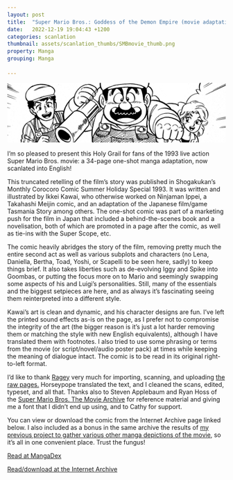 ```yaml
---
layout: post
title:  "Super Mario Bros.: Goddess of the Demon Empire (movie adaptation manga)"
date:   2022-12-19 19:04:43 +1200
categories: scanlation
thumbnail: assets/scanlation_thumbs/SMBmovie_thumb.png
property: Manga
grouping: Manga

---
```


![](/assets/headers/SMBmovie_header.jpg)

I’m so pleased to present this Holy Grail for fans of the 1993 live action Super Mario Bros. movie: a 34-page one-shot manga adaptation, now scanlated into English!

This truncated retelling of the film’s story was published in Shogakukan’s Monthly Corocoro Comic Summer Holiday Special 1993. It was written and illustrated by Ikkei Kawai, who otherwise worked on Ninjaman Ippei, a Takahashi Meijin comic, and an adaptation of the Japanese film/game Tasmania Story among others. The one-shot comic was part of a marketing push for the film in Japan that included a behind-the-scenes book and a novelisation, both of which are promoted in a page after the comic, as well as tie-ins with the Super Scope, etc.

The comic heavily abridges the story of the film, removing pretty much the entire second act as well as various subplots and characters (no Lena, Daniella, Bertha, Toad, Yoshi, or Scapelli to be seen here, sadly) to keep things brief. It also takes liberties such as de-evolving Iggy and Spike into Goombas, or putting the focus more on to Mario and seemingly swapping some aspects of his and Luigi’s personalities. Still, many of the essentials and the biggest setpieces are here, and as always it’s fascinating seeing them reinterpreted into a different style.

Kawai’s art is clean and dynamic, and his character designs are fun. I’ve left the printed sound effects as-is on the page, as I prefer not to compromise the integrity of the art (the bigger reason is it’s just a lot harder removing them or matching the style with new English equivalents), although I have translated them with footnotes. I also tried to use some phrasing or terms from the movie (or script/novel/audio poster pack) at times while keeping the meaning of dialogue intact. The comic is to be read in its original right-to-left format.

I’d like to thank [Ragey](https://randomhoohaas.flyingomelette.com/ai/scans/) very much for importing, scanning, and uploading [the raw pages.](https://mega.nz/folder/LAcBUKyD#kwLOLtgI_8-tkzrPOAlx5Q/folder/qV9ABKjS) Horseypope translated the text, and I cleaned the scans, edited, typeset, and all that. Thanks also to Steven Applebaum and Ryan Hoss of the [Super Mario Bros. The Movie Archive](http://www.smbmovie.com/) for reference material and giving me a font that I didn’t end up using, and to Cathy for support.

You can view or download the comic from the Internet Archive page linked below. I also included as a bonus in the same archive the results of [my previous project to gather various other manga depictions of the movie,](https://miloscat.com/scanlations/SMB_movie_collection.html) so it’s all in one convenient place. Trust the fungus!

[Read at MangaDex](https://mangadex.org/title/b7eadd60-545e-4f97-acdc-dfe292b799fa/super-mario-makaiteikoku-no-megami)

[Read/download at the Internet Archive](https://archive.org/details/mario-movie-manga)